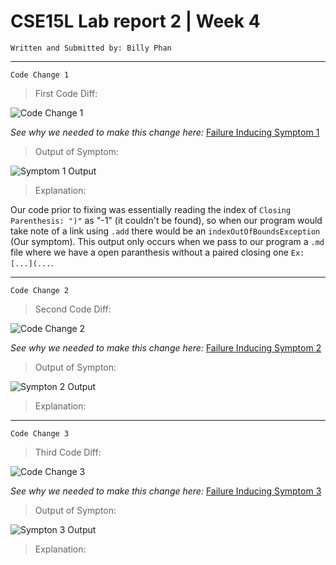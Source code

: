 # CSE15L Lab report 2 | Week 4
```
Written and Submitted by: Billy Phan
```
---

```Code Change 1```

> First Code Diff: 

![Code Change 1](cse15l-lab-report-2-ss1.png)

*See why we needed to make this change here:*
[Failure Inducing Symptom 1](https://github.com/b-ianphan/markdown-parser/blob/main/breakingTest.md)

> Output of Symptom:

![Symptom 1 Output](cse15l-lab-report-2-ss2.png)

> Explanation: 

Our code prior to fixing was essentially reading the index of `Closing Parenthesis: ")"` as "-1" (it couldn't be found), so when our program would take note of a link using `.add` there would be an `indexOutOfBoundsException` (Our symptom). This output only occurs when we pass to our program a `.md` file where we have a open paranthesis without a paired closing one `Ex: [...](...`.

---

```Code Change 2```

> Second Code Diff:

![Code Change 2]()

*See why we needed to make this change here:* [Failure Inducing Symptom 2]()

> Output of Sympton: 

![Sympton 2 Output]()

> Explanation:

--- 

```Code Change 3```

> Third Code Diff:

![Code Change 3]()

*See why we needed to make this change here:* [Failure Inducing Symptom 3]()

> Output of Sympton:

![Sympton 3 Output]()

> Explanation:




